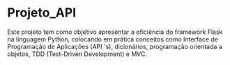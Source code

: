 # Projeto_API

Este projeto tem como objetivo apresentar a eficiência do framework Flask na linguagem Python, colocando em prática conceitos como Interface de Programação de Aplicações (API 's), dicionários, programação orientada a objetos, TDD (Test-Driven Development) e MVC.
